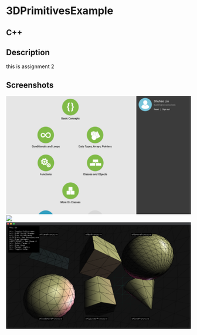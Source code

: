 # 3DPrimitivesExample
## C++
## Description
this is assignment 2

## Screenshots 
![](/img/modules2.jpg)
![](/img/OFgif.gif)
![](/img/screenshot.png)

